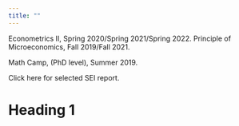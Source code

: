 ```yaml
---
title: ""
---
```

Econometrics II, Spring 2020/Spring 2021/Spring 2022. Principle of Microeconomics, Fall 2019/Fall 2021. 

Math Camp, (PhD level), Summer 2019. 

Click here for selected SEI report. 

Heading 1
======
